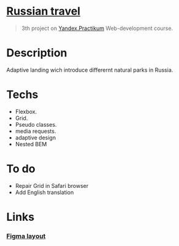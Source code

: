 # [Russian travel](https://bonraton.github.io/russian-travel/)
> 3th project on [Yandex.Practikum](https://practicum.yandex.ru/profile/web/) Web-development course.

# Description
Adaptive landing wich introduce differernt natural parks in Russia.

# Techs

- Flexbox.
- Grid.
- Pseudo classes.
- media requests.
- adaptive design
- Nested BEM

# To do
- Repair Grid in Safari browser
- Add English translation

# Links
### [Figma layout](https://www.figma.com/file/5S2WSbEFL6awjVWJ0NWL8Q/Sprint-3_-Russia-_-desktop-mobile?node-id=28503%3A0)
